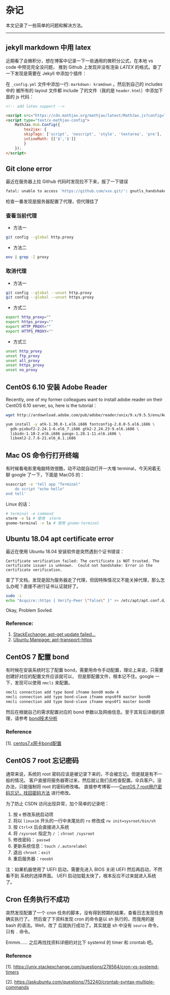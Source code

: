 # 杂记

本文记录了一些简单的问题和解决方法。

---

## jekyll markdown 中用 latex

近期看了会微积分，想在博客中记录一下一些通用的微积分公式，在本地 vs code 中预览完全没问题，
推到 Github 上发现并没有渲染 $LATEX$ 的格式。查了一下发现是需要在 Jekyll 中添加个插件：

在 `_config.yml` 文件中添加一行: `markdown: kramdown` 。然后到自己的 includes 中的
被所有的 layout 文件都 include 了的文件（我的是 `header.html`）中添加下面的 js 代码：

```html
<!-- add latex support -->

<script src="https://cdn.mathjax.org/mathjax/latest/MathJax.js?config=TeX-AMS-MML_HTMLorMML" type="text/javascript"></script>
<script type="text/x-mathjax-config">
    MathJax.Hub.Config({
        tex2jax: {
        skipTags: ['script', 'noscript', 'style', 'textarea', 'pre'],
        inlineMath: [['$','$']]
        }
    });
</script>
```


## Git clone error

最近在服务器上拉 Github 代码时发现拉不下来，报了一下错误

```bash
fatal: unable to access 'https://github.com/xxx.git/': gnutls_handshake() failed: The TLS connection was non-properly terminated.
```

检查一番发现是服务器配置了代理，但代理挂了

### 查看当前代理

* 方法一

```bash
git config --global http.proxy
```

* 方法二

```bash
env | grep -I proxy
```

### 取消代理

* 方法一

```bash
git config --global --unset http.proxy
git config --global --unset https.proxy
```

* 方式二

```bash
export http_proxy=""
export https_proxy=""
export HTTP_PROXY=""
export HTTPS_PROXY=""
```

* 方式三

```bash
unset http_proxy
unset ftp_proxy
unset all_proxy
unset https_proxy
unset no_proxy
```


## CentOS 6.10 安装 Adobe Reader

Recently, one of my former colleagues want to install adobe reader on their
CentOS 6.10 server, so, here is the tutorial：

```bash
wget http://ardownload.adobe.com/pub/adobe/reader/unix/9.x/9.5.5/enu/AdbeRdr9.5.5-1_i486linux_enu.rpm

yum install -y atk-1.30.0-1.el6.i686 fontconfig-2.8.0-5.el6.i686 \
  gdk-pixbuf2-2.24.1-6.el6_7.i686 gtk2-2.24.23-9.el6.i686 \
  libidn-1.18-2.el6.i686 pango-1.28.1-11.el6.i686 \
  libxml2-2.7.6-21.el6_8.1.i686
```

## Mac OS 命令行打开终端

有时候看电影里电脑特效很酷，动不动就自动打开一大堆 terminal，今天闲着无聊 google 了一下，下面是 MacOS 的：

```zsh
osascript -e 'tell app "Terminal"
    do script "echo hello"
end tell'
```

Linux 的话：

```bash
# terminal -e command
xterm -e ls # 使用  xterm
gnome-terminal -x ls # 使用 gnome-terminal
```

## Ubuntu 18.04 apt certificate error

最近在使用 Ubuntu 18.04 安装软件是突然遇到个证书错误：

```
Certificate verification failed: The certificate is NOT trusted. The certificate issuer is unknown.  Could not handshake: Error in the certificate verification.
```

查了下文档，发现是因为服务器走了代理，但因特殊情况又不能关掉代理，那么怎么办呢？直接不进行证书认证就好了。

```bash
sudo -i
echo "Acquire::https { Verify-Peer \"false\" }" >> /etc/apt/apt.conf.d/99verify-peer.conf
```

Okay, Problem Sovled.

### Reference:

1. [StackExchange: apt-get update failed...](https://askubuntu.com/questions/1095266/apt-get-update-failed-because-certificate-verification-failed-because-handshake)
2. [Ubuntu Manpage: apt-transport-https](http://manpages.ubuntu.com/manpages/bionic/man1/apt-transport-https.1.html)


## CentOS 7 配置 bond

有时候在安装系统时忘了配置 bond，需要用命令手动配置，理论上来说，只需要创建好对应的配置文件应该就可以，
但是那配置文件，根本记不住。google 一下，发现可以使用 `nmcli` 来配置。

```bash
nmcli connection add type bond ifname bond0 mode 4
nmcli connection add type bond-slave ifname enps0f0 master bond0
nmcli connection add type bond-slave ifname enps0f1 master bond0
```

然后在根据自己的需求配置对应的 bond 参数以及网络信息。至于其背后详细的原理，请参考 [bond技术分析](https://cloud.tencent.com/developer/article/1087312?from=15425)


### Reference

[1]. [centos7.x网卡bond配置](https://www.cnblogs.com/liwanggui/p/6807212.html)


## CentOS 7 root 忘记密码

通常来说，系统的 root 密码应该是被记录下来的，不会被忘记。但是就是有不一般的情况。
客户直接将服务器寄过来，然后就让我们去检查配置。伞兵客户。没办法，只能强制将 root
的密码修改咯。 直接参考博客——[CentOS 7 root用户密码忘记，找回密码方法](https://blog.csdn.net/qq_43518645/article/details/105098090)
进行修改。

为了防止 CSDN 访问出现异常，加个简单的记录吧：

1. 按 `e` 修改系统启动项
2. 将以 `linux16` 开头的一行中末尾处的 `ro` 修改成 `rw init=sysroot/bin/sh`
3. 按 `Ctrl+X` 后会直接进入系统
4. 将 `/sysroot` 指定为 `/` ：`chroot /sysroot`
5. 修改密码： `passwd`
6. 更新系统信息：`touch /.autorelabel`
7. 退出 `chroot`：`exit`
8. 重启服务器：`reoobt`

注：如果机器使用了 UEFI 启动，需要先进入 BIOS 关闭 UEFI 然后再启动，不然看不到
系统的选择界面。 UEFI 启动加载太快了，根本反应不过来就进入系统了。


## Cron 任务执行不成功

突然发现配置了一个 cron 任务的脚本，没有得到预期的结果，查看日志发现任务确实执行了。
然后查了下资料发现 cron 的命令是以 sh 执行的，而我用的是 bash 的语法。Well，改了
后就执行成功了。其实就是 sh 中没有 `source` 命令，只有 `.` 命令。

Emmm…… 之后再找找资料详细的对比下 systemd 的 timer 和 crontab 吧。

### Reference

[1]. https://unix.stackexchange.com/questions/278564/cron-vs-systemd-timers

[2]. https://askubuntu.com/questions/752240/crontab-syntax-multiple-commands